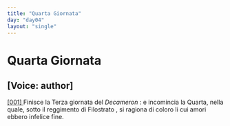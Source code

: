 ```yaml
---
title: "Quarta Giornata"
day: "day04"
layout: "single"
---
```

<div id="day04" ruler="filostrato" type="Day">
 <h1>
  Quarta Giornata
 </h1>
 <p>
  <h2>
   [Voice: author]
  </h2>
 </p>
 <argument>
  <p>
   <a href="{{ site.baseurl }}enDecameron/day04#p04990001" id="p04990001">
    [001]
   </a>
   Finisce la Terza giornata del
   <i>
    Decameron
   </i>
   : e incomincia la Quarta, nella quale, sotto il reggimento di
   <name persref="filostrato" type="person">
    Filostrato
   </name>
   , si ragiona di coloro li cui amori ebbero infelice fine.
  </p>
 </argument>
</div>